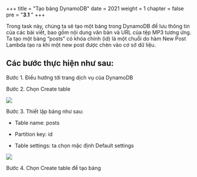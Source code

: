 +++
title = "Tạo bảng DynamoDB"
date = 2021
weight = 1
chapter = false
pre = "<b>3.1 </b>"
+++

Trong task này, chúng ta sẽ tạo một bảng trong DynamoDB để lưu thông tin của các bài viết, bao gồm nội dung văn bản và URL của tệp MP3 tương ứng. Ta tạo một bảng “posts” có khóa chính (id) là một chuỗi do hàm New Post Lambda tạo ra khi  một new post được chèn vào cơ sở dữ liệu.

## Các bước thực hiện như sau:

Bước 1. Điều hướng tới trang dịch vụ của DynamoDB

Bước 2. Chọn Create table

![](/images/Aspose.Words.e13c2680-26b7-4f33-be2e-ef4ed39807a7.006.png)

Bước 3. Thiết lập bảng như sau:

- Table name: posts

- Partition key: id

- Table settings: ta chọn mặc định Default settings

![](/images/Aspose.Words.e13c2680-26b7-4f33-be2e-ef4ed39807a7.007.png)

Bước 4. Chọn Create table để tạo bảng